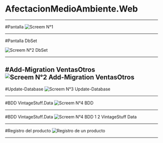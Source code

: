 # AfectacionMedioAmbiente.Web
----------------------------------------------------------------------------------------------------------------------------------------------

#Pantalla
![Screem N°1](https://user-images.githubusercontent.com/49075053/89253199-8db48f80-d5e1-11ea-9790-9b037189c050.PNG)


---------------------------------------------------------------------------------------------------------------------------------------------------
#Pantalla DbSet

![Screem N°2  DbSet](https://user-images.githubusercontent.com/49075053/89254063-d705de80-d5e3-11ea-834b-5e966fc5e764.PNG)

----------------------------------------------------------------------------------------------------------------------------------------------------
#Add-Migration VentasOtros
![Screem N°2  Add-Migration VentasOtros](https://user-images.githubusercontent.com/49075053/89259088-2ef61280-d5ef-11ea-92b0-1dcfd7cb036d.PNG)
------------------------------------------------------------------------------------------------------------------------------------------------------

#Update-Database
![Screem N°3 Update-Database](https://user-images.githubusercontent.com/49075053/89259708-80eb6800-d5f0-11ea-9f9d-5186299dd8c6.PNG)

-----------------------------------------------------------------------------------------------------------------------------------------------------------

#BDD VintageStuff.Data
![Screem N°4 BDD](https://user-images.githubusercontent.com/49075053/89260636-4c78ab80-d5f2-11ea-9ed9-8bf9c99cce9c.PNG)

------------------------------------------------------------------------------------------------------------------------------------------------------------
#BDD VintageStuff.Data
![Screem N°4 BDD 1 2 VintageStuff Data](https://user-images.githubusercontent.com/49075053/89261022-f7896500-d5f2-11ea-8c4b-f4321f66d9f1.PNG)

-----------------------------------------------------------------------------------------------------------------------------------------------------------
#Registro del producto 
![Registro de un producto](https://user-images.githubusercontent.com/49075053/89423529-39ea9900-d6fc-11ea-9e33-2284c0a85531.PNG)


-------------------------------------------------------------------------------------------------------------------------------------------------------
